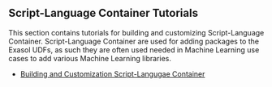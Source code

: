 ## Script-Language Container Tutorials

This section contains tutorials for building and customizing Script-Language Container. Script-Language Container are used for adding packages to the Exasol UDFs, as such they are often used needed in Machine Learning use cases to add various Machine Learning libraries.

* [Building and Customization Script-Langugae Container](script-languages.ipynb)
